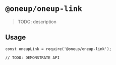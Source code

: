 # `@oneup/oneup-link`

> TODO: description

## Usage

```
const oneupLink = require('@oneup/oneup-link');

// TODO: DEMONSTRATE API
```
